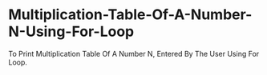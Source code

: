 # Multiplication-Table-Of-A-Number-N-Using-For-Loop
To Print Multiplication Table Of A Number N, Entered By The User Using For Loop.
